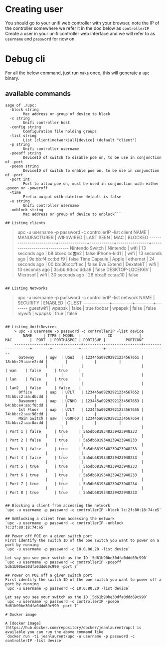 # Creating user
You should go to your unifi web controller with your browser, note the IP of the controller somewhere we refer it in the doc below as `controllerIP`
Create a user in your unifi controller web interface and we will refer to as `username` and `password` for now on.

# Debug cli
For all the below command, just run `make` once, this will generate a `upc` binary.

## available commands
```
sage of ./upc:
  -block string
    	Mac address or group of device to block
  -c string
    	Unifi controller host
  -config string
    	Comfiguration file holding groups
  -list string
    	List [client|network|all|device] (default "client")
  -p string
    	Unifi controller username
  -poeoff string
    	DeviceID of switch to disable poe on, to be use in conjunction of -port
  -poeon string
    	DeviceID of switch to enable poe on, to be use in conjunction of -port
  -port int
    	Port to allow poe on, must be used in conjunction with either -poeon or -poweroff
  -time
    	Prefix output with datetime default is false
  -u string
    	Unifi controller username
  -unblock string
    	Mac address or group of device to unblock```

## Listing clients
```
> upc -u username -p password -c controllerIP -list client
          NAME          | MANUFACTURER | WIFI/WIRED |   LAST SEEN    |        MAC        | BLOCKED
-------------------------+--------------+------------+----------------+-------------------+----------
  Nintendo Switch        | Nintendo     | wifi       | 13 seconds ago | b8:bb:ec:cc:ab:e2 | false
  iPhone-kid1            |              | wifi       | 13 seconds ago | 9e:bb:f4:cc:bd:f9 | false
  Time Capsule           | Apple        | ethernet   | 24 seconds ago | 00:bb:36:cc:ff:ec | false
  Eve Extend             | DexatekT     | wifi       | 13 seconds ago | 3c:bb:9d:cc:dd:a6 | false
  DESKTOP-LQCEK6V        | Microsof     | wifi       | 30 seconds ago | 28:bb:a8:cc:aa:10 | false
```

## Listing Networks
```
> upc -u username -p password -c controllerIP -list network
     NAME    | SECURITY | ENABLED | GUEST
-------------+----------+---------+--------
  guestwifi  | wpapsk   | false   | true
  foobar     | wpapsk   | false   | false
  mywifi     | wpapsk   | true    | false
```

## Listing UnifiDevices
    > upc -u username -p password -c controllerIP -list device
        NAME     | TYPE | MODEL  |            ID            |        MAC        |  PORT  | PORTHASPOE | PORTISUP |         PORTCONF
    --------------+------+--------+--------------------------+-------------------+--------+------------+----------+---------------------------
      Gateway     | ugw  | UGW3   | 123445a09292921234567651 | 18:bb:29:aa:e2:dd |        |            |          |
                  |      |        |                          |                   | wan    | false      | true     |
                  |      |        |                          |                   | lan    | false      | true     |
                  |      |        |                          |                   | lan2   | false      | false    |
      Office      | uap  | U7LT   | 123445a09292921234567652 | 74:bb:c2:aa:db:dd |        |            |          |
      Basement    | uap  | U7NHD  | 123445a09292921234567653 | b4:bb:e4:aa:f8:dd |        |            |          |
      1st Floor   | uap  | U7LT   | 123445a09292921234567655 | 74:bb:c2:aa:98:dd |        |            |          |
      Main Switch | usw  | US8P60 | 123445a09292921234567654 | 74:bb:c2:aa:0a:dd |        |            |          |
                  |      |        |                          |                   | Port 1 | false      | true     | 5a5db6819348239423948233
                  |      |        |                          |                   | Port 2 | false      | true     | 5a5db6819348239423948233
                  |      |        |                          |                   | Port 3 | false      | true     | 5a5db6819348239423948233
                  |      |        |                          |                   | Port 4 | false      | true     | 5a5db6819348239423948233
                  |      |        |                          |                   | Port 5 | true       | true     | 5a5db6819348239423948233
                  |      |        |                          |                   | Port 6 | true       | true     | 5a5db6819348239423948233
                  |      |        |                          |                   | Port 7 | true       | true     | 5a5db6819348239423948234
                  |      |        |                          |                   | Port 8 | true       | true     | 5a5db6819348239423948233


## Blocking a client from accessing the network
`upc -u username -p password -c controllerIP -block 7c:2f:80:18:74:e5`

## UnBlocking a client from accessing the network
`upc -u username -p password -c controllerIP -unblock 7c:2f:80:18:74:e5`

## Power off POE on a given switch port
First identify the switch ID of the poe switch you want to power on a port by running 
`upc -u username -p password -c 10.0.80.20 -list device`

Let say you see your switch as the ID `5d61b90be30dfa0ddd69c990`
`upc -u username -p password -c controllerIP -poeoff 5d61b90be30dfa0ddd69c990 -port 7`

## Power on POE off a given switch port
First identify the switch ID of the poe switch you want to power off a port by running 
`upc -u username -p password -c 10.0.80.20 -list device`

Let say you see your switch as the ID `5d61b90be30dfa0ddd69c990`
`upc -u username -p password -c controllerIP -poeon 5d61b90be30dfa0ddd69c990 -port 7`

# Docker image

A [docker image](https://hub.docker.com/repository/docker/jeanlaurent/upc) is available you can run the above command like 
`docker run -ti jeanlaurent/upc -u username -p password -c controllerIP -list device`
